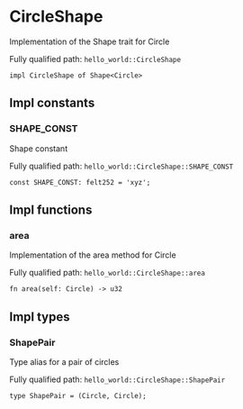 # CircleShape

Implementation of the Shape trait for Circle

Fully qualified path: `hello_world::CircleShape`

<pre><code class="language-rust">impl CircleShape of Shape&lt;Circle&gt;</code></pre>

## Impl constants

### SHAPE_CONST

Shape constant

Fully qualified path: `hello_world::CircleShape::SHAPE_CONST`

<pre><code class="language-rust">const SHAPE_CONST: felt252 = &apos;xyz&apos;;</code></pre>


## Impl functions

### area

Implementation of the area method for Circle

Fully qualified path: `hello_world::CircleShape::area`

<pre><code class="language-rust">fn area(self: Circle) -&gt; u32</code></pre>


## Impl types

### ShapePair

Type alias for a pair of circles

Fully qualified path: `hello_world::CircleShape::ShapePair`

<pre><code class="language-rust">type ShapePair = (Circle, Circle);</code></pre>


